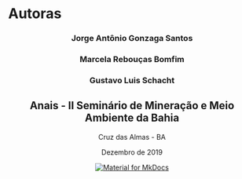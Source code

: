 
# **Autoras** 

<style>


</style>
<center> 
<h3>Jorge Antônio Gonzaga Santos</h3>
<h3>Marcela Rebouças Bomfim</h3>
<h3>Gustavo Luis Schacht</h3>



<h2><strong>Anais - II Seminário de Mineração e Meio Ambiente da Bahia</strong></h2>


<p>Cruz das Almas - BA</p>
<p>Dezembro de 2019</p>

[![Material for MkDocs](../imagens/rodape.png)](../rodape.png)

</center> 


